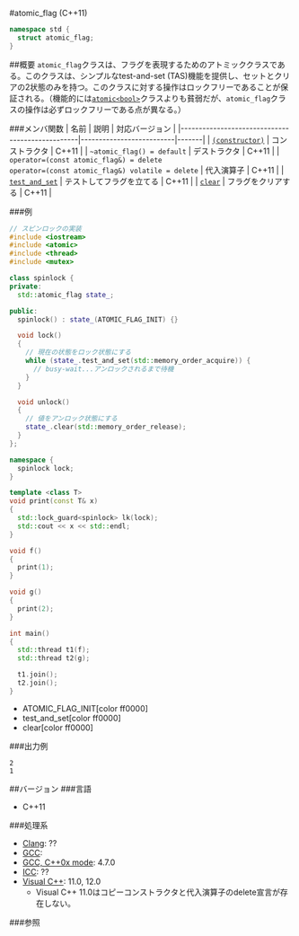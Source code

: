 #atomic_flag (C++11)
```cpp
namespace std {
  struct atomic_flag;
}
```

##概要
`atomic_flag`クラスは、フラグを表現するためのアトミッククラスである。このクラスは、シンプルなtest-and-set (TAS)機能を提供し、セットとクリアの2状態のみを持つ。このクラスに対する操作はロックフリーであることが保証される。（機能的には[`atomic<bool>`](./atomic.md)クラスよりも貧弱だが、`atomic_flag`クラスの操作は必ずロックフリーである点が異なる。）


###メンバ関数
| 名前 | 説明 | 対応バージョン |
|-------------------------------------------------|--------------------------|-------|
| [`(constructor)`](./atomic_flag/atomic_flag.md) | コンストラクタ           | C++11 |
| `~atomic_flag() = default`                      | デストラクタ             | C++11 |
| `operator=(const atomic_flag&) = delete`<br/>`operator=(const atomic_flag&) volatile = delete` | 代入演算子 | C++11 |
| [`test_and_set`](./atomic_flag/test_and_set.md) | テストしてフラグを立てる | C++11 |
| [`clear`](./atomic_flag/clear.md)               | フラグをクリアする       | C++11 |


###例
```cpp
// スピンロックの実装
#include <iostream>
#include <atomic>
#include <thread>
#include <mutex>

class spinlock {
private:
  std::atomic_flag state_;

public:
  spinlock() : state_(ATOMIC_FLAG_INIT) {}

  void lock()
  {
    // 現在の状態をロック状態にする
    while (state_.test_and_set(std::memory_order_acquire)) {
      // busy-wait...アンロックされるまで待機
    }
  }

  void unlock()
  {
    // 値をアンロック状態にする
    state_.clear(std::memory_order_release);
  }
};

namespace {
  spinlock lock;
}

template <class T>
void print(const T& x)
{
  std::lock_guard<spinlock> lk(lock);
  std::cout << x << std::endl;
}

void f()
{
  print(1);
}

void g()
{
  print(2);
}

int main()
{
  std::thread t1(f);
  std::thread t2(g);

  t1.join();
  t2.join();
}
```
* ATOMIC_FLAG_INIT[color ff0000]
* test_and_set[color ff0000]
* clear[color ff0000]


###出力例
```
2
1
```


##バージョン
###言語
- C++11

###処理系
- [Clang](/implementation#clang.md): ??
- [GCC](/implementation#gcc.md): 
- [GCC, C++0x mode](/implementation#gcc.md): 4.7.0
- [ICC](/implementation#icc.md): ??
- [Visual C++](/implementation#visual_cpp.md): 11.0, 12.0
	- Visual C++ 11.0はコピーコンストラクタと代入演算子のdelete宣言が存在しない。


###参照

